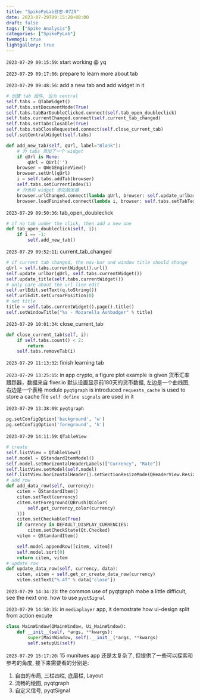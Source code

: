 ```yaml
---
title: "SpikePyLab日志-0729"
date: 2023-07-29T09:15:28+08:00
draft: false
tags: ["Spike Analysis"]
categories: ["SpikePyLab"]
twemoji: true
lightgallery: true
---
```


`2023-07-29 09:15:59`: start working @ yq

`2023-07-29 09:17:06`: prepare to learn more about tab

`2023-07-29 09:48:56`: add a new tab and add widget in it
```py
# 创建 tab 组件, 设为 central
self.tabs = QTabWidget()
self.tabs.setDocumentMode(True)
self.tabs.tabBarDoubleClicked.connect(self.tab_open_doubleclick)
self.tabs.currentChanged.connect(self.current_tab_changed)
self.tabs.setTabsClosable(True)
self.tabs.tabCloseRequested.connect(self.close_current_tab)
self.setCentralWidget(self.tabs)

def add_new_tab(self, qUrl, label="Blank"):
    # 为 tabs 添加了一个 widget
    if qUrl is None:
        qUrl = QUrl('')
    browser = QWebEngineView()
    browser.setUrl(qUrl)
    i = self.tabs.addTab(browser)
    self.tabs.setCurrentIndex(i)
    # 为当前 widget 添加触发器
    browser.urlChanged.connect(lambda qUrl, browser: self.update_urlbar(qUrl, browser))
    browser.loadFinished.connect(lambda i, browser: self.tabs.setTabText(i, browser.page().title()))
```

`2023-07-29 09:50:36`: tab_open_doubleclick
```py
# if no tab under the click, then add a new one
def tab_open_doubleclick(self, i):
    if i == -1:
        self.add_new_tab()
```

`2023-07-29 09:52:11`: current_tab_changed
```py
# if current tab changed, the nav-bar and window title should change
qUrl = self.tabs.currentWidget().url()
self.update_urlbar(qUrl, self.tabs.currentWidget())
self.update_title(self.tabs.currentWidget())
# only care about the url line edit
self.urlEdit.setText(q.toString())
self.urlEdit.setCursorPosition(0)
# set title
title = self.tabs.currentWidget().page().title()
self.setWindowTitle("%s - Mozarella Ashbadger" % title)
```

`2023-07-29 10:01:34`: close_current_tab
```py
def close_current_tab(self, i):
    if self.tabs.count() < 2:
        return
    self.tabs.removeTab(i)
```

`2023-07-29 11:13:32`: finish learning tab

`2023-07-29 13:25:15`: in app crypto, a figure plot example is given
货币汇率跟踪器，数据来自 fixer.io 默认设置显示前180天的货币数据, 左边是一个曲线图, 右边是一个表格
module `pyqtgraph` is introduced
`requests_cache` is used to store a cache file
`self define signals` are used in it

`2023-07-29 13:38:09`:
`pyqtgraph`
```py
pg.setConfigOption('background', 'w')
pg.setConfigOption('foreground', 'k')
```

`2023-07-29 14:11:59`:
`QTableView`
```py
# create
self.listView = QTableView()
self.model = QStandardItemModel()
self.model.setHorizontalHeaderLabels(["Currency", "Rate"])
self.listView.setModel(self.model)
self.listView.horizontalHeader().setSectionResizeMode(QHeaderView.ResizeMode.Stretch)
# add row
def add_data_row(self, currency):
    citem = QStandardItem()
    citem.setText(currency)
    citem.setForeground(QBrush(QColor(
        self.get_currency_color(currency)
    )))
    citem.setCheckable(True)
    if currency in DEFAULT_DISPLAY_CURRENCIES:
        citem.setCheckState(Qt.Checked)
    vitem = QStandardItem()

    self.model.appendRow([citem, vitem])
    self.model.sort(0)
    return citem, vitem
# update row
def update_data_row(self, currency, data):
    citem, vitem = self.get_or_create_data_row(currency)
    vitem.setText("%.4f" % data['close'])
```


`2023-07-29 14:34:23`: the common use of pyqtgraph mabe a little difficult, see the next one. 
how to use `pyqtSignal`


`2023-07-29 14:50:35`: in `mediaplayer` app, it demostrate how ui-design split from action excute
```py
class MainWindow(QMainWindow, Ui_MainWindow):
    def __init__(self, *args, **kwargs):
        super(MainWindow, self).__init__(*args, **kwargs)
        self.setupUi(self)
```

`2023-07-29 15:17:20`: 15 munitues app 还是太复杂了, 但提供了一些可以探索和参考的角度, 接下来需要看的分别是:
1. 自由的布局, 三栏四栏, 底层栏, Layout
2. 流畅的绘图, pyqtgraph
3. 自定义信号, pyqtSignal